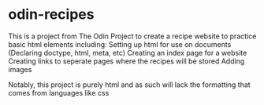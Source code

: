 # odin-recipes
This is a project from The Odin Project to create a recipe website to practice basic html elements including:
Setting up html for use on documents (Declaring doctype, html, meta, etc)
Creating an index page for a website
Creating links to seperate pages where the recipes will be stored
Adding images

Notably, this project is purely html and as such will lack the formatting that comes from languages like css